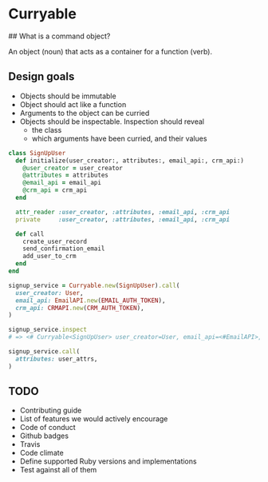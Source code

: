Curryable
=========

## What is a command object?

An object (noun) that acts as a container for a function (verb).

## Design goals

* Objects should be immutable
* Object should act like a function
* Arguments to the object can be curried
* Objects should be inspectable. Inspection should reveal
  * the class
  * which arguments have been curried, and their values

```ruby
class SignUpUser
  def initialize(user_creator:, attributes:, email_api:, crm_api:)
    @user_creator = user_creator
    @attributes = attributes
    @email_api = email_api
    @crm_api = crm_api
  end

  attr_reader :user_creator, :attributes, :email_api, :crm_api
  private     :user_creator, :attributes, :email_api, :crm_api

  def call
    create_user_record
    send_confirmation_email
    add_user_to_crm
  end
end

signup_service = Curryable.new(SignUpUser).call(
  user_creator: User,
  email_api: EmailAPI.new(EMAIL_AUTH_TOKEN),
  crm_api: CRMAPI.new(CRM_AUTH_TOKEN),
)

signup_service.inspect
# => <# Curryable<SignUpUser> user_creator=User, email_api=<#EmailAPI>, crm_api=<#CRMAPI>, attributes=>

signup_service.call(
  attributes: user_attrs,
)
```

## TODO

* Contributing guide
* List of features we would actively encourage
* Code of conduct
* Github badges
* Travis
* Code climate
* Define supported Ruby versions and implementations
* Test against all of them
